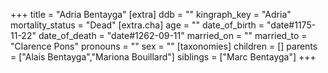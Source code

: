 +++
title = "Adria Bentayga"
[extra]
ddb = ""
kingraph_key = "Adria"
mortality_status = "Dead"
[extra.cha]
age = ""
date_of_birth = "date#1175-11-22"
date_of_death = "date#1262-09-11"
married_on = ""
married_to = "Clarence Pons"
pronouns = ""
sex = ""
[taxonomies]
children = []
parents = ["Alais Bentayga","Mariona Bouillard"]
siblings = ["Marc Bentayga"]
+++

